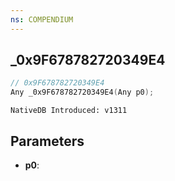 ```yaml
---
ns: COMPENDIUM
---
```

## _0x9F678782720349E4

```c
// 0x9F678782720349E4
Any _0x9F678782720349E4(Any p0);
```

```
NativeDB Introduced: v1311
```

## Parameters
* **p0**:
